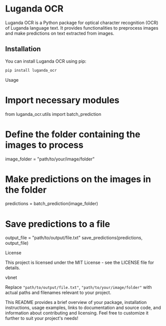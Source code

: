 # Luganda OCR

Luganda OCR is a Python package for optical character recognition (OCR) of Luganda language text. It provides functionalities to preprocess images and make predictions on text extracted from images.

## Installation
You can install Luganda OCR using pip:

```bash
pip install luganda_ocr
```
Usage
# Import necessary modules
from luganda_ocr.utils import batch_prediction

# Define the folder containing the images to process
image_folder = "path/to/your/image/folder"

# Make predictions on the images in the folder
predictions = batch_prediction(image_folder)

# Save predictions to a file
output_file = "path/to/output/file.txt"
save_predictions(predictions, output_file)

License

This project is licensed under the MIT License - see the LICENSE file for details.

vbnet


Replace `"path/to/output/file.txt"`, `"path/to/your/image/folder"` with actual paths and filenames relevant to your project.

This README provides a brief overview of your package, installation instructions, usage examples, links to documentation and source code, and information about contributing and licensing. Feel free to customize it further to suit your project's needs!



